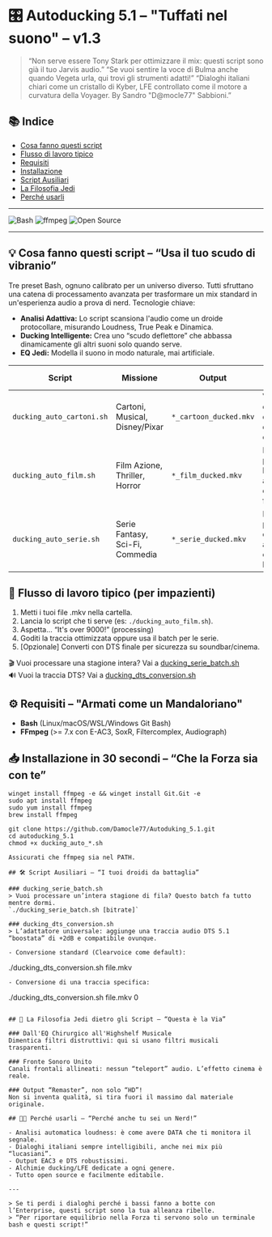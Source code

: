 # 🎛️ Autoducking 5.1 – "Tuffati nel suono" – v1.3

> “Non serve essere Tony Stark per ottimizzare il mix: questi script sono già il tuo Jarvis audio.”
> “Se vuoi sentire la voce di Bulma anche quando Vegeta urla, qui trovi gli strumenti adatti!”
> “Dialoghi italiani chiari come un cristallo di Kyber, LFE controllato come il motore a curvatura della Voyager. By Sandro "D@mocle77" Sabbioni.”

## 📚 Indice
- [Cosa fanno questi script](#-cosa-fanno-questi-script---usa-il-tuo-scudo-di-vibranio)
- [Flusso di lavoro tipico](#-flusso-di-lavoro-tipico-per-impazienti)
- [Requisiti](#-requisiti---armati-come-un-mandaloriano)
- [Installazione](#-installazione-in-30-secondi---che-la-forza-sia-con-te)
- [Script Ausiliari](#-script-ausiliari---i-tuoi-droidi-da-battaglia)
- [La Filosofia Jedi](#-la-filosofia-jedi-dietro-gli-script---questa-è-la-via)
- [Perché usarli](#-perché-usarli---perchè-anche-tu-sei-un-nerd)

---
![Bash](https://img.shields.io/badge/Bash-%3E%3D5.0-blue?logo=gnu-bash)
![ffmpeg](https://img.shields.io/badge/FFmpeg-%3E%3D7.0-success?logo=ffmpeg)
![Open Source](https://img.shields.io/badge/license-MIT-green)

---

## 💡 Cosa fanno questi script – “Usa il tuo scudo di vibranio”

Tre preset Bash, ognuno calibrato per un universo diverso. Tutti sfruttano una catena di processamento avanzata per trasformare un mix standard in un'esperienza audio a prova di nerd. Tecnologie chiave:

- **Analisi Adattiva:** Lo script scansiona l'audio come un droide protocollare, misurando Loudness, True Peak e Dinamica.
- **Ducking Intelligente:** Crea uno “scudo deflettore” che abbassa dinamicamente gli altri suoni solo quando serve.
- **EQ Jedi:** Modella il suono in modo naturale, mai artificiale.

| Script                      | Missione                                 | Output                        | Tattiche Speciali                                             |
|-----------------------------|------------------------------------------|-------------------------------|---------------------------------------------------------------|
| `ducking_auto_cartoni.sh`   | Cartoni, Musical, Disney/Pixar           | `*_cartoon_ducked.mkv`        | Voci cristalline, ducking delicato, LFE orchestrale           |
| `ducking_auto_film.sh`      | Film Azione, Thriller, Horror            | `*_film_ducked.mkv`           | Dialoghi a prova di bomba, LFE anti-detonazione, fronte IMAX  |
| `ducking_auto_serie.sh`     | Serie Fantasy, Sci-Fi, Commedia          | `*_serie_ducked.mkv`          | Equilibrio perfetto, ducking adattivo, chiarezza binge-ready  |

## 🚦 Flusso di lavoro tipico (per impazienti)

1. Metti i tuoi file .mkv nella cartella.
2. Lancia lo script che ti serve (es: `./ducking_auto_film.sh`).
3. Aspetta... “It's over 9000!” (processing)
4. Goditi la traccia ottimizzata oppure usa il batch per le serie.
5. [Opzionale] Converti con DTS finale per sicurezza su soundbar/cinema.

🎬 Vuoi processare una stagione intera? Vai a [ducking_serie_batch.sh](#ducking_serie_batchsh)  
🔊 Vuoi la traccia DTS? Vai a [ducking_dts_conversion.sh](#ducking_dts_conversionsh)

## ⚙️ Requisiti – "Armati come un Mandaloriano"

- **Bash** (Linux/macOS/WSL/Windows Git Bash)
- **FFmpeg** (>= 7.x con E-AC3, SoxR, Filtercomplex, Audiograph)

## 📥 Installazione in 30 secondi – “Che la Forza sia con te”

```
winget install ffmpeg -e && winget install Git.Git -e
sudo apt install ffmpeg
sudo yum install ffmpeg
brew install ffmpeg
```
```
git clone https://github.com/Damocle77/Autoduking_5.1.git
cd autoducking_5.1
chmod +x ducking_auto_*.sh
```
```
Assicurati che ffmpeg sia nel PATH.

## 🛠️ Script Ausiliari – “I tuoi droidi da battaglia”

### ducking_serie_batch.sh
> Vuoi processare un’intera stagione di fila? Questo batch fa tutto mentre dormi.  
`./ducking_serie_batch.sh [bitrate]`

### ducking_dts_conversion.sh
> L’adattatore universale: aggiunge una traccia audio DTS 5.1 “boostata” di +2dB e compatibile ovunque.

- Conversione standard (Clearvoice come default):
```

./ducking_dts_conversion.sh file.mkv

```
- Conversione di una traccia specifica:
```

./ducking_dts_conversion.sh file.mkv 0

```

## 🚀 La Filosofia Jedi dietro gli Script – “Questa è la Via”

### Dall'EQ Chirurgico all'Highshelf Musicale
Dimentica filtri distruttivi: qui si usano filtri musicali trasparenti.

### Fronte Sonoro Unito
Canali frontali allineati: nessun “teleport” audio. L’effetto cinema è reale.

### Output “Remaster”, non solo “HD”!
Non si inventa qualità, si tira fuori il massimo dal materiale originale.

## 🧑‍🚀 Perché usarli – “Perché anche tu sei un Nerd!”

- Analisi automatica loudness: è come avere DATA che ti monitora il segnale.
- Dialoghi italiani sempre intelligibili, anche nei mix più “lucasiani”.
- Output EAC3 e DTS robustissimi.
- Alchimie ducking/LFE dedicate a ogni genere.
- Tutto open source e facilmente editabile.

---

> Se ti perdi i dialoghi perché i bassi fanno a botte con l’Enterprise, questi script sono la tua alleanza ribelle.  
> “Per riportare equilibrio nella Forza ti servono solo un terminale bash e questi script!”

```


